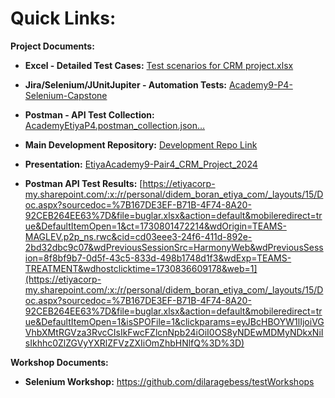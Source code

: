 # Quick Links:
**Project Documents:**
- **Excel - Detailed Test Cases:** [Test scenarios for CRM project.xlsx](https://github.com/user-attachments/files/17678404/Test.scenarios.for.CRM.project.xlsx)
- **Jira/Selenium/JUnitJupiter - Automation Tests:** [Academy9-P4-Selenium-Capstone](https://github.com/EtiyaPractices/Academy9-P4-Selenium-Capstone)
- **Postman - API Test Collection:** [AcademyEtiyaP4.postman_collection.json…](https://github.com/EtiyaPractices/Academy9-P4-Selenium-Capstone/blob/master/AcademyEtiyaP4.postman_collection.json)


- **Main Development Repository:** [Development Repo Link](https://github.com/etiya-9-pair4/telco-crm-pair4)
- **Presentation:** [EtiyaAcademy9-Pair4_CRM_Project_2024](https://github.com/seldacllk/9_academy_documents/blob/main/pair_4/Test/EtiyaAcademy9-Pair4_CRM_Project_2024.pptx)

- **Postman API Test Results:** [https://etiyacorp-my.sharepoint.com/:x:/r/personal/didem_boran_etiya_com/_layouts/15/Doc.aspx?sourcedoc=%7B167DE3EF-B71B-4F74-8A20-92CEB264EE63%7D&file=buglar.xlsx&action=default&mobileredirect=true&DefaultItemOpen=1&ct=1730801472214&wdOrigin=TEAMS-MAGLEV.p2p_ns.rwc&cid=cd03eee3-24f6-411d-892e-2bd32dbc9c07&wdPreviousSessionSrc=HarmonyWeb&wdPreviousSession=8f8bf9b7-0d5f-43c5-833d-498b1748d1f3&wdExp=TEAMS-TREATMENT&wdhostclicktime=1730836609178&web=1](https://etiyacorp-my.sharepoint.com/:x:/r/personal/didem_boran_etiya_com/_layouts/15/Doc.aspx?sourcedoc=%7B167DE3EF-B71B-4F74-8A20-92CEB264EE63%7D&file=buglar.xlsx&action=default&mobileredirect=true&DefaultItemOpen=1&isSPOFile=1&clickparams=eyJBcHBOYW1lIjoiVGVhbXMtRGVza3RvcCIsIkFwcFZlcnNpb24iOiI0OS8yNDEwMDMyNDkxNiIsIkhhc0ZlZGVyYXRlZFVzZXIiOmZhbHNlfQ%3D%3D)

**Workshop Documents:**
- **Selenium Workshop:** https://github.com/dilaragebess/testWorkshops
